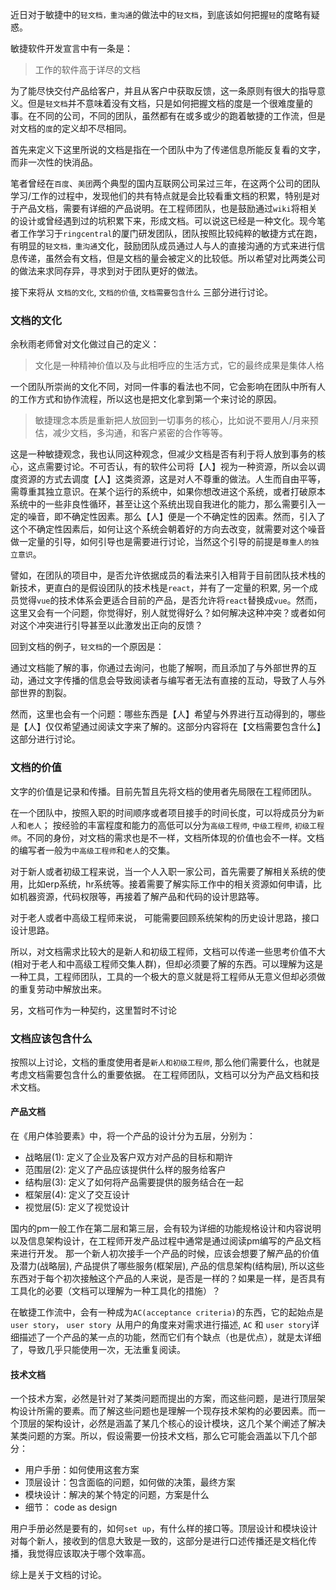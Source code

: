 近日对于敏捷中的`轻文档，重沟通`的做法中的`轻文档`，到底该如何把握`轻`的度略有疑惑。

敏捷软件开发宣言中有一条是：
> 工作的软件高于详尽的文档

为了能尽快交付产品给客户，并且从客户中获取反馈，这一条原则有很大的指导意义。但是`轻文档`并不意味着没有文档，只是如何把握文档的度是一个很难度量的事。在不同的公司，不同的团队，虽然都有在或多或少的跑着敏捷的工作流，但是对文档的`度`的定义却不尽相同。

首先来定义下这里所说的文档是指在一个团队中为了传递信息所能反复看的文字，而非一次性的快消品。

笔者曾经在`百度`、`美团`两个典型的国内互联网公司呆过三年，在这两个公司的团队学习/工作的过程中，发现他们的共有特点就是会比较看重文档的积累，特别是对于产品文档，需要有详细的产品说明。在工程师团队，也是鼓励通过`wiki`将相关的设计或曾经遇到过的坑积累下来，形成文档。可以说这已经是一种文化。现今笔者工作学习于`ringcentral`的厦门研发团队，团队按照比较纯粹的敏捷方式在跑，有明显的`轻文档，重沟通`文化，鼓励团队成员通过人与人的直接沟通的方式来进行信息传递，虽然会有文档，但是文档的量会被定义的比较低。所以希望对比两类公司的做法来求同存异，寻求到对于团队更好的做法。

接下来将从 `文档的文化`, `文档的价值`, `文档需要包含什么` 三部分进行讨论。

### 文档的文化
余秋雨老师曾对文化做过自己的定义：
> 文化是一种精神价值以及与此相呼应的生活方式，它的最终成果是集体人格

一个团队所崇尚的文化不同，对同一件事的看法也不同，它会影响在团队中所有人的工作方式和协作流程，所以这也是把文化拿到第一个来讨论的原因。

> 敏捷理念本质是重新把人放回到一切事务的核心，比如说不要用人/月来预估，减少文档，多沟通，和客户紧密的合作等等。

这是一种敏捷观念，我也认同这种观念，但减少文档是否有利于将人放到事务的核心，这点需要讨论。不可否认，有的软件公司将【人】视为一种资源，所以会以调度资源的方式去调度【人】这类资源，这是对人不尊重的做法。人生而自由平等，需尊重其独立意识。在某个运行的系统中，如果你想改进这个系统，或者打破原本系统中的一些非良性循环，甚至让这个系统出现自我进化的能力，那么需要引入一定的噪音，即不确定性因素。那么【人】便是一个不确定性的因素。然而，引入了这个不确定性因素后，如何让这个系统会朝着好的方向去改变，就需要对这个噪音做一定量的引导，如何引导也是需要进行讨论，当然这个引导的前提是`尊重人的独立意识`。

譬如，在团队的项目中，是否允许依据成员的看法来引入相背于目前团队技术栈的新技术，更直白的是假设团队的技术栈是`react`，并有了一定量的积累, 另一个成员觉得`vue`的技术体系会更适合目前的产品，是否允许将`react`替换成`vue`。然而，这里又会有一个问题，你觉得好，别人就觉得好么？如何解决这种冲突？或者如何对这个冲突进行引导甚至以此激发出正向的反馈？

回到文档的例子，`轻文档`的一个原因是：

通过文档能了解的事，你通过去询问，也能了解啊，而且添加了与外部世界的互动，通过文字传播的信息会导致阅读者与编写者无法有直接的互动，导致了人与外部世界的割裂。

然而，这里也会有一个问题：哪些东西是【人】希望与外界进行互动得到的，哪些是【人】仅仅希望通过阅读文字来了解的。这部分内容将在【文档需要包含什么】这部分进行讨论。

### 文档的价值
文字的价值是记录和传播。目前先暂且先将文档的使用者先局限在工程师团队。

在一个团队中，按照入职的时间顺序或者项目接手的时间长度，可以将成员分为`新人`和`老人`； 按经验的丰富程度和能力的高低可以分为`高级工程师`, `中级工程师`, `初级工程师`。不同的身份，对文档的需求也是不一样，文档所体现的价值也会不一样。文档的编写者一般为`中高级工程师`和`老人`的交集。

对于新人或者初级工程来说，当一个人入职一家公司，首先需要了解相关系统的使用，比如erp系统，hr系统等。接着需要了解实际工作中的相关资源如何申请，比如机器资源，代码权限等，再接着了解产品和代码的设计思路等。

对于老人或者中高级工程师来说， 可能需要回顾系统架构的历史设计思路，接口设计思路。

所以，对文档需求比较大的是新人和初级工程师，文档可以传递一些思考价值不大(相对于老人和中高级工程师交集人群)，但却必须要了解的东西。可以理解为这是一种工具，工程师团队，工具的一个极大的意义就是将工程师从无意义但却必须做的重复劳动中解放出来。

另，文档可作为一种契约，这里暂时不讨论

### 文档应该包含什么
按照以上讨论，文档的重度使用者是`新人和初级工程师`, 那么他们需要什么，也就是考虑文档需要包含什么的重要依据。
在工程师团队，文档可以分为产品文档和技术文档。
#### 产品文档
在《用户体验要素》中，将一个产品的设计分为五层，分别为：
- 战略层(1): 定义了企业及客户双方对产品的目标和期许
- 范围层(2): 定义了产品应该提供什么样的服务给客户
- 结构层(3): 定义了如何将产品需要提供的服务结合在一起
- 框架层(4): 定义了交互设计
- 视觉层(5): 定义了视觉设计

国内的pm一般工作在第二层和第三层，会有较为详细的功能规格设计和内容说明以及信息架构设计，在工程师开发产品过程中通常是通过阅读pm编写的产品文档来进行开发。
那一个新人初次接手一个产品的时候，应该会想要了解产品的价值及潜力(战略层), 产品提供了哪些服务(框架层), 产品的信息架构(结构层), 所以这些东西对于每个初次接触这个产品的人来说，是否是一样的？如果是一样，是否具有工具化的必要（文档可以理解为一种工具化的措施）？

在敏捷工作流中，会有一种成为`AC(acceptance criteria)`的东西，它的起始点是`user story`， `user story `从用户的角度来对需求进行描述, `AC` 和 `user story`详细描述了一个产品的某一点的功能，然而它们有个缺点（也是优点），就是太详细了，导致几乎只能使用一次，无法重复阅读。

#### 技术文档
一个技术方案，必然是针对了某类问题而提出的方案，而这些问题，是进行顶层架构设计所需的要素。而了解这些问题也是理解一个现存技术架构的必要因素。而一个顶层的架构设计，必然是涵盖了某几个核心的设计模块，这几个某个阐述了解决某类问题的方案。所以，假设需要一份技术文档，那么它可能会涵盖以下几个部分：
- 用户手册：如何使用这套方案
- 顶层设计：包含面临的问题，如何做的决策，最终方案
- 模块设计：解决的某个特定的问题，方案是什么
- 细节： code as design

用户手册必然是要有的，如何`set up`，有什么样的接口等。顶层设计和模块设计对每个新人，接收到的信息大致是一致的，这部分是进行口述传播还是文档化传播，我觉得应该取决于哪个效率高。

综上是关于文档的讨论。
